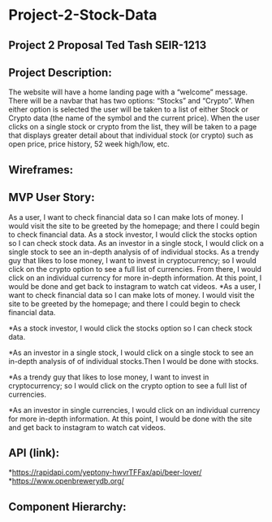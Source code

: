 # Project-2-Stock-Data
## Project 2 Proposal Ted Tash SEIR-1213
## Project Description:
 The website will have a home landing page with a “welcome” message. There will be a navbar that has two options: “Stocks” and “Crypto”. When either option is selected the user will be taken to a list of either Stock or Crypto data (the name of the symbol and the current price). When the user clicks on a single stock or crypto from the list, they will be taken to a page that displays greater detail about that individual stock (or crypto) such as open price, price history, 52 week high/low, etc.
## Wireframes: 
<!-- ![Wireframe](images/Wireframe1.png)
![Wireframe](images/Wireframe2.png)
![Wireframe](images/Wireframe3.png) -->

## MVP User Story:
As a user, I want to check financial data so I can make lots of money. I would visit the site to be greeted by the homepage; and there I could begin to check financial data. As a stock investor, I would click the stocks option so I can check stock data. As an investor in a single stock, I would click on a single stock to see an in-depth analysis of of individual stocks. As a trendy guy that likes to lose money, I want to invest in cryptocurrency; so I would click on the crypto option to see a full list of currencies. From there, I would click on an individual currency for more in-depth information. At this point, I would be done and get back to instagram to watch cat videos.
*As a user, I want to check financial data so I can make lots of money. I would visit the site to be greeted by the homepage; and there I could begin to check financial data. 

*As a stock investor, I would click the stocks option so I can check stock data.

*As an investor in a single stock, I would click on a single stock to see an in-depth analysis of of individual stocks.Then I would be done with stocks.

*As a trendy guy that likes to lose money, I want to invest in cryptocurrency; so I would click on the crypto option to see a full list of currencies. 

*As an investor in single currencies, I would click on an individual currency for more in-depth information. At this point, I would be done with the site and get back to instagram to watch cat videos.

## API (link): 
*https://rapidapi.com/yeptony-hwvrTFFax/api/beer-lover/
*https://www.openbrewerydb.org/
## Component Hierarchy: 
<!-- ![Hierarchy](images/Hierarchy.png) -->